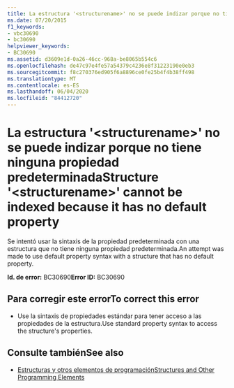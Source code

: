 ```yaml
---
title: La estructura '<structurename>' no se puede indizar porque no tiene ninguna propiedad predeterminada
ms.date: 07/20/2015
f1_keywords:
- vbc30690
- bc30690
helpviewer_keywords:
- BC30690
ms.assetid: d3609e1d-0a26-46cc-968a-be8065b554c6
ms.openlocfilehash: de47c97e4fe57a54379c4236e8f31223190e0eb3
ms.sourcegitcommit: f8c270376ed905f6a8896ce0fe25b4f4b38ff498
ms.translationtype: MT
ms.contentlocale: es-ES
ms.lasthandoff: 06/04/2020
ms.locfileid: "84412720"
---
```

# <a name="structure-structurename-cannot-be-indexed-because-it-has-no-default-property"></a><span data-ttu-id="25e8f-102">La estructura '\<structurename>' no se puede indizar porque no tiene ninguna propiedad predeterminada</span><span class="sxs-lookup"><span data-stu-id="25e8f-102">Structure '\<structurename>' cannot be indexed because it has no default property</span></span>
<span data-ttu-id="25e8f-103">Se intentó usar la sintaxis de la propiedad predeterminada con una estructura que no tiene ninguna propiedad predeterminada.</span><span class="sxs-lookup"><span data-stu-id="25e8f-103">An attempt was made to use default property syntax with a structure that has no default property.</span></span>  
  
 <span data-ttu-id="25e8f-104">**Id. de error:** BC30690</span><span class="sxs-lookup"><span data-stu-id="25e8f-104">**Error ID:** BC30690</span></span>  
  
## <a name="to-correct-this-error"></a><span data-ttu-id="25e8f-105">Para corregir este error</span><span class="sxs-lookup"><span data-stu-id="25e8f-105">To correct this error</span></span>  
  
- <span data-ttu-id="25e8f-106">Use la sintaxis de propiedades estándar para tener acceso a las propiedades de la estructura.</span><span class="sxs-lookup"><span data-stu-id="25e8f-106">Use standard property syntax to access the structure's properties.</span></span>  
  
## <a name="see-also"></a><span data-ttu-id="25e8f-107">Consulte también</span><span class="sxs-lookup"><span data-stu-id="25e8f-107">See also</span></span>

- [<span data-ttu-id="25e8f-108">Estructuras y otros elementos de programación</span><span class="sxs-lookup"><span data-stu-id="25e8f-108">Structures and Other Programming Elements</span></span>](../programming-guide/language-features/data-types/structures-and-other-programming-elements.md)
